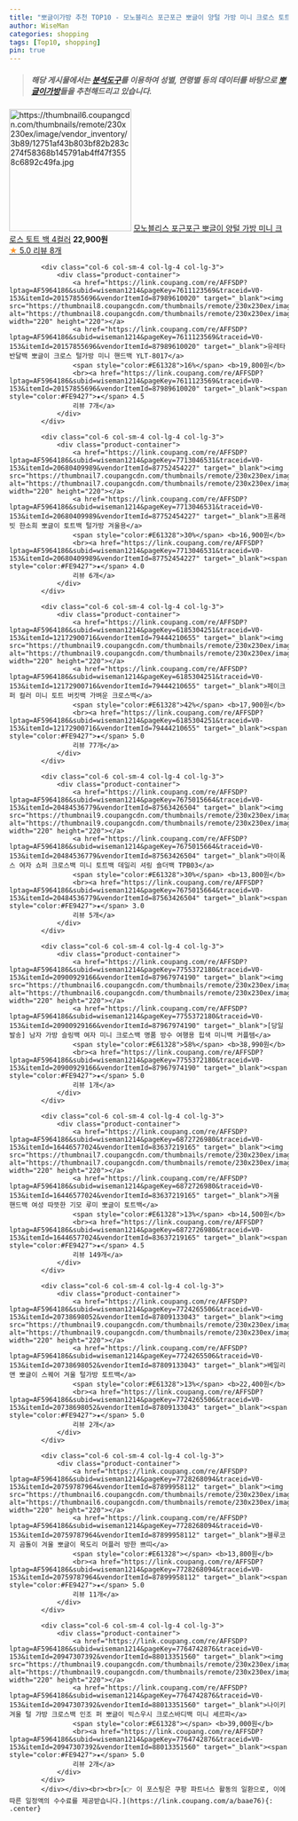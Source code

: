 ```yaml
---
title: "뽀글이가방 추천 TOP10 - 모노블리스 포근포근 뽀글이 양털 가방 미니 크로스 토트 백 4컬러"
author: WiseMan
categories: shopping
tags: [Top10, shopping]
pin: true
---
```


> ##### 해당 게시물에서는 [**분석도구**](https://itemscout.io/)를 이용하여 **성별**, **연령별** 등의 데이터를 바탕으로 [**뽀글이가방**](https://link.coupang.com/a/baae76)들을 추천해드리고 있습니다.
<div class="container"><div class="row">
            <div class="col-6 col-sm-4 col-lg-4 col-lg-3">
                <div class="product-container">
                    <a href="https://link.coupang.com/re/AFFSDP?lptag=AF5964186&subid=wiseman1214&pageKey=7746416958&traceid=V0-153&itemId=20854356038&vendorItemId=87921864405" target="_blank"><img src="https://thumbnail6.coupangcdn.com/thumbnails/remote/230x230ex/image/vendor_inventory/3b89/12751af43b803bf82b283c274f58368b145791ab4ff47f3558c6892c49fa.jpg" alt="https://thumbnail6.coupangcdn.com/thumbnails/remote/230x230ex/image/vendor_inventory/3b89/12751af43b803bf82b283c274f58368b145791ab4ff47f3558c6892c49fa.jpg" width="220" height="220"></a>
                    <a href="https://link.coupang.com/re/AFFSDP?lptag=AF5964186&subid=wiseman1214&pageKey=7746416958&traceid=V0-153&itemId=20854356038&vendorItemId=87921864405" target="_blank">모노블리스 포근포근 뽀글이 양털 가방 미니 크로스 토트 백 4컬러</a>
                    <span style="color:#E61328"></span> <b>22,900원</b>
                    <br><a href="https://link.coupang.com/re/AFFSDP?lptag=AF5964186&subid=wiseman1214&pageKey=7746416958&traceid=V0-153&itemId=20854356038&vendorItemId=87921864405" target="_blank"><span style="color:#FE9427">★</span> 5.0
                    리뷰 8개</a>
                </div>
            </div>
            
            <div class="col-6 col-sm-4 col-lg-4 col-lg-3">
                <div class="product-container">
                    <a href="https://link.coupang.com/re/AFFSDP?lptag=AF5964186&subid=wiseman1214&pageKey=7611123569&traceid=V0-153&itemId=20157855696&vendorItemId=87989610020" target="_blank"><img src="https://thumbnail8.coupangcdn.com/thumbnails/remote/230x230ex/image/vendor_inventory/1de2/941c1f7c6f7cd68257bbf9295129cf17372be61a6d785e1618b9612b25a6.jpg" alt="https://thumbnail8.coupangcdn.com/thumbnails/remote/230x230ex/image/vendor_inventory/1de2/941c1f7c6f7cd68257bbf9295129cf17372be61a6d785e1618b9612b25a6.jpg" width="220" height="220"></a>
                    <a href="https://link.coupang.com/re/AFFSDP?lptag=AF5964186&subid=wiseman1214&pageKey=7611123569&traceid=V0-153&itemId=20157855696&vendorItemId=87989610020" target="_blank">유레타 반달백 뽀글이 크로스 털가방 미니 핸드백 YLT-8017</a>
                    <span style="color:#E61328">16%</span> <b>19,800원</b>
                    <br><a href="https://link.coupang.com/re/AFFSDP?lptag=AF5964186&subid=wiseman1214&pageKey=7611123569&traceid=V0-153&itemId=20157855696&vendorItemId=87989610020" target="_blank"><span style="color:#FE9427">★</span> 4.5
                    리뷰 7개</a>
                </div>
            </div>
            
            <div class="col-6 col-sm-4 col-lg-4 col-lg-3">
                <div class="product-container">
                    <a href="https://link.coupang.com/re/AFFSDP?lptag=AF5964186&subid=wiseman1214&pageKey=7713046531&traceid=V0-153&itemId=20680409989&vendorItemId=87752454227" target="_blank"><img src="https://thumbnail7.coupangcdn.com/thumbnails/remote/230x230ex/image/vendor_inventory/1624/d8892ad353ed106a2dcd46041ca4c048f2bc169d2aa75153f8fb08ea8003.png" alt="https://thumbnail7.coupangcdn.com/thumbnails/remote/230x230ex/image/vendor_inventory/1624/d8892ad353ed106a2dcd46041ca4c048f2bc169d2aa75153f8fb08ea8003.png" width="220" height="220"></a>
                    <a href="https://link.coupang.com/re/AFFSDP?lptag=AF5964186&subid=wiseman1214&pageKey=7713046531&traceid=V0-153&itemId=20680409989&vendorItemId=87752454227" target="_blank">프롬래빗 한소희 뽀글이 토트백 털가방 겨울용</a>
                    <span style="color:#E61328">30%</span> <b>16,900원</b>
                    <br><a href="https://link.coupang.com/re/AFFSDP?lptag=AF5964186&subid=wiseman1214&pageKey=7713046531&traceid=V0-153&itemId=20680409989&vendorItemId=87752454227" target="_blank"><span style="color:#FE9427">★</span> 4.0
                    리뷰 6개</a>
                </div>
            </div>
            
            <div class="col-6 col-sm-4 col-lg-4 col-lg-3">
                <div class="product-container">
                    <a href="https://link.coupang.com/re/AFFSDP?lptag=AF5964186&subid=wiseman1214&pageKey=6185304251&traceid=V0-153&itemId=12172900716&vendorItemId=79444210655" target="_blank"><img src="https://thumbnail9.coupangcdn.com/thumbnails/remote/230x230ex/image/vendor_inventory/898d/4d23afd19b21c0572e78264597feba944b46405bb876d83064a3efd944fd.jpg" alt="https://thumbnail9.coupangcdn.com/thumbnails/remote/230x230ex/image/vendor_inventory/898d/4d23afd19b21c0572e78264597feba944b46405bb876d83064a3efd944fd.jpg" width="220" height="220"></a>
                    <a href="https://link.coupang.com/re/AFFSDP?lptag=AF5964186&subid=wiseman1214&pageKey=6185304251&traceid=V0-153&itemId=12172900716&vendorItemId=79444210655" target="_blank">페이크 퍼 컬러 미니 토트 버킷백 가벼운 크로스백</a>
                    <span style="color:#E61328">42%</span> <b>17,900원</b>
                    <br><a href="https://link.coupang.com/re/AFFSDP?lptag=AF5964186&subid=wiseman1214&pageKey=6185304251&traceid=V0-153&itemId=12172900716&vendorItemId=79444210655" target="_blank"><span style="color:#FE9427">★</span> 5.0
                    리뷰 77개</a>
                </div>
            </div>
            
            <div class="col-6 col-sm-4 col-lg-4 col-lg-3">
                <div class="product-container">
                    <a href="https://link.coupang.com/re/AFFSDP?lptag=AF5964186&subid=wiseman1214&pageKey=7675015664&traceid=V0-153&itemId=20484536779&vendorItemId=87563426504" target="_blank"><img src="https://thumbnail9.coupangcdn.com/thumbnails/remote/230x230ex/image/vendor_inventory/7893/8a65d4621ad8171e06a65c8f796e7cd3b0ba914957fdb7cc40943dfacc3f.jpg" alt="https://thumbnail9.coupangcdn.com/thumbnails/remote/230x230ex/image/vendor_inventory/7893/8a65d4621ad8171e06a65c8f796e7cd3b0ba914957fdb7cc40943dfacc3f.jpg" width="220" height="220"></a>
                    <a href="https://link.coupang.com/re/AFFSDP?lptag=AF5964186&subid=wiseman1214&pageKey=7675015664&traceid=V0-153&itemId=20484536779&vendorItemId=87563426504" target="_blank">마이폭스 여자 쇼퍼 크로스백 미니 토트백 데일리 셔링 숄더백 TPB03</a>
                    <span style="color:#E61328">30%</span> <b>13,800원</b>
                    <br><a href="https://link.coupang.com/re/AFFSDP?lptag=AF5964186&subid=wiseman1214&pageKey=7675015664&traceid=V0-153&itemId=20484536779&vendorItemId=87563426504" target="_blank"><span style="color:#FE9427">★</span> 3.0
                    리뷰 5개</a>
                </div>
            </div>
            
            <div class="col-6 col-sm-4 col-lg-4 col-lg-3">
                <div class="product-container">
                    <a href="https://link.coupang.com/re/AFFSDP?lptag=AF5964186&subid=wiseman1214&pageKey=7755372180&traceid=V0-153&itemId=20900929166&vendorItemId=87967974190" target="_blank"><img src="https://thumbnail6.coupangcdn.com/thumbnails/remote/230x230ex/image/vendor_inventory/893c/63846dd1d9baeb20a727eafd597774d3b21e2afd5df3a31cacc1808137b0.jpeg" alt="https://thumbnail6.coupangcdn.com/thumbnails/remote/230x230ex/image/vendor_inventory/893c/63846dd1d9baeb20a727eafd597774d3b21e2afd5df3a31cacc1808137b0.jpeg" width="220" height="220"></a>
                    <a href="https://link.coupang.com/re/AFFSDP?lptag=AF5964186&subid=wiseman1214&pageKey=7755372180&traceid=V0-153&itemId=20900929166&vendorItemId=87967974190" target="_blank">[당일발송] 남자 가방 슬링백 여자 미니 크로스백 명품 방수 여행용 힙색 미니백 커플템</a>
                    <span style="color:#E61328">58%</span> <b>38,990원</b>
                    <br><a href="https://link.coupang.com/re/AFFSDP?lptag=AF5964186&subid=wiseman1214&pageKey=7755372180&traceid=V0-153&itemId=20900929166&vendorItemId=87967974190" target="_blank"><span style="color:#FE9427">★</span> 5.0
                    리뷰 1개</a>
                </div>
            </div>
            
            <div class="col-6 col-sm-4 col-lg-4 col-lg-3">
                <div class="product-container">
                    <a href="https://link.coupang.com/re/AFFSDP?lptag=AF5964186&subid=wiseman1214&pageKey=6872726980&traceid=V0-153&itemId=16446577024&vendorItemId=83637219165" target="_blank"><img src="https://thumbnail7.coupangcdn.com/thumbnails/remote/230x230ex/image/vendor_inventory/6c66/3886bc695ddc198172c0d4df000596a767290bd7b011dc51cb964f896b29.jpg" alt="https://thumbnail7.coupangcdn.com/thumbnails/remote/230x230ex/image/vendor_inventory/6c66/3886bc695ddc198172c0d4df000596a767290bd7b011dc51cb964f896b29.jpg" width="220" height="220"></a>
                    <a href="https://link.coupang.com/re/AFFSDP?lptag=AF5964186&subid=wiseman1214&pageKey=6872726980&traceid=V0-153&itemId=16446577024&vendorItemId=83637219165" target="_blank">겨울 핸드백 여성 따뜻한 기모 루미 뽀글이 토트백</a>
                    <span style="color:#E61328">13%</span> <b>14,500원</b>
                    <br><a href="https://link.coupang.com/re/AFFSDP?lptag=AF5964186&subid=wiseman1214&pageKey=6872726980&traceid=V0-153&itemId=16446577024&vendorItemId=83637219165" target="_blank"><span style="color:#FE9427">★</span> 4.5
                    리뷰 149개</a>
                </div>
            </div>
            
            <div class="col-6 col-sm-4 col-lg-4 col-lg-3">
                <div class="product-container">
                    <a href="https://link.coupang.com/re/AFFSDP?lptag=AF5964186&subid=wiseman1214&pageKey=7724265506&traceid=V0-153&itemId=20738698052&vendorItemId=87809133043" target="_blank"><img src="https://thumbnail9.coupangcdn.com/thumbnails/remote/230x230ex/image/vendor_inventory/5819/d0f265b310a5614f308c5d26ba0a4279853d018f5dda671aa430c296273c.jpg" alt="https://thumbnail9.coupangcdn.com/thumbnails/remote/230x230ex/image/vendor_inventory/5819/d0f265b310a5614f308c5d26ba0a4279853d018f5dda671aa430c296273c.jpg" width="220" height="220"></a>
                    <a href="https://link.coupang.com/re/AFFSDP?lptag=AF5964186&subid=wiseman1214&pageKey=7724265506&traceid=V0-153&itemId=20738698052&vendorItemId=87809133043" target="_blank">베일리앤 뽀글이 스퀘어 겨울 털가방 토트백</a>
                    <span style="color:#E61328">13%</span> <b>22,400원</b>
                    <br><a href="https://link.coupang.com/re/AFFSDP?lptag=AF5964186&subid=wiseman1214&pageKey=7724265506&traceid=V0-153&itemId=20738698052&vendorItemId=87809133043" target="_blank"><span style="color:#FE9427">★</span> 5.0
                    리뷰 2개</a>
                </div>
            </div>
            
            <div class="col-6 col-sm-4 col-lg-4 col-lg-3">
                <div class="product-container">
                    <a href="https://link.coupang.com/re/AFFSDP?lptag=AF5964186&subid=wiseman1214&pageKey=7728268094&traceid=V0-153&itemId=20759787964&vendorItemId=87899958112" target="_blank"><img src="https://thumbnail6.coupangcdn.com/thumbnails/remote/230x230ex/image/vendor_inventory/77df/3ebe7d27ce6f33ae7af01b5f53e77d81b7739c8773c2cc1308399240e9ef.png" alt="https://thumbnail6.coupangcdn.com/thumbnails/remote/230x230ex/image/vendor_inventory/77df/3ebe7d27ce6f33ae7af01b5f53e77d81b7739c8773c2cc1308399240e9ef.png" width="220" height="220"></a>
                    <a href="https://link.coupang.com/re/AFFSDP?lptag=AF5964186&subid=wiseman1214&pageKey=7728268094&traceid=V0-153&itemId=20759787964&vendorItemId=87899958112" target="_blank">블루코지 곰돌이 겨울 뽀글이 목도리 머플러 방한 쁘띠</a>
                    <span style="color:#E61328"></span> <b>13,800원</b>
                    <br><a href="https://link.coupang.com/re/AFFSDP?lptag=AF5964186&subid=wiseman1214&pageKey=7728268094&traceid=V0-153&itemId=20759787964&vendorItemId=87899958112" target="_blank"><span style="color:#FE9427">★</span> 5.0
                    리뷰 11개</a>
                </div>
            </div>
            
            <div class="col-6 col-sm-4 col-lg-4 col-lg-3">
                <div class="product-container">
                    <a href="https://link.coupang.com/re/AFFSDP?lptag=AF5964186&subid=wiseman1214&pageKey=7764742876&traceid=V0-153&itemId=20947307392&vendorItemId=88013351560" target="_blank"><img src="https://thumbnail9.coupangcdn.com/thumbnails/remote/230x230ex/image/vendor_inventory/948a/92e89417d59c66d4abfbfa8bd3a346287f56b55426b3d90327595f08c519.png" alt="https://thumbnail9.coupangcdn.com/thumbnails/remote/230x230ex/image/vendor_inventory/948a/92e89417d59c66d4abfbfa8bd3a346287f56b55426b3d90327595f08c519.png" width="220" height="220"></a>
                    <a href="https://link.coupang.com/re/AFFSDP?lptag=AF5964186&subid=wiseman1214&pageKey=7764742876&traceid=V0-153&itemId=20947307392&vendorItemId=88013351560" target="_blank">나이키 겨울 털 가방 크로스백 인조 퍼 뽀글이 빅스우시 크로스바디백 미니 셰르파</a>
                    <span style="color:#E61328"></span> <b>39,000원</b>
                    <br><a href="https://link.coupang.com/re/AFFSDP?lptag=AF5964186&subid=wiseman1214&pageKey=7764742876&traceid=V0-153&itemId=20947307392&vendorItemId=88013351560" target="_blank"><span style="color:#FE9427">★</span> 5.0
                    리뷰 2개</a>
                </div>
            </div>
            </div></div><br><br>[👉 이 포스팅은 쿠팡 파트너스 활동의 일환으로, 이에 따른 일정액의 수수료를 제공받습니다.](https://link.coupang.com/a/baae76){: .center}